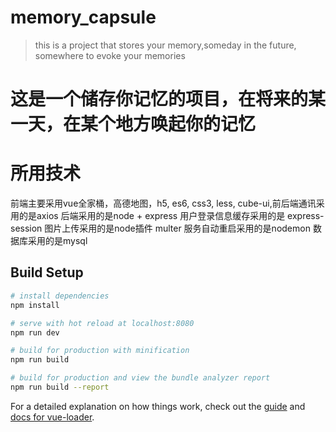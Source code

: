 # memory_capsule

> this is a project that stores your memory,someday in the future, somewhere to evoke your  memories
# 这是一个储存你记忆的项目，在将来的某一天，在某个地方唤起你的记忆

# 所用技术
前端主要采用vue全家桶，高德地图，h5, es6, css3, less, cube-ui,前后端通讯采用的是axios
后端采用的是node + express
用户登录信息缓存采用的是 express-session
图片上传采用的是node插件 multer
服务自动重启采用的是nodemon
数据库采用的是mysql

## Build Setup

``` bash
# install dependencies
npm install

# serve with hot reload at localhost:8080
npm run dev

# build for production with minification
npm run build

# build for production and view the bundle analyzer report
npm run build --report
```

For a detailed explanation on how things work, check out the [guide](http://vuejs-templates.github.io/webpack/) and [docs for vue-loader](http://vuejs.github.io/vue-loader).
